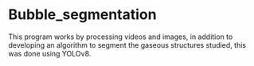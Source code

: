# Bubble_segmentation
 This program works by processing videos and images, in addition to developing an algorithm to segment the gaseous structures studied, this was done using YOLOv8.
